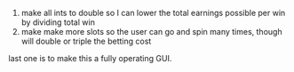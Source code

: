 1. make all ints to double so I can lower the total earnings possible per win by dividing total win
3. make make more slots so the user can go and spin many times, though will double or triple the betting cost


last one is to make this a fully operating GUI.